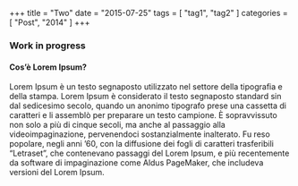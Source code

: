 +++
title = "Two"
date = "2015-07-25"
tags = [ "tag1", "tag2" ]
categories = [ "Post", "2014" ]
+++

### Work in progress

#### Cos’è Lorem Ipsum?

Lorem Ipsum è un testo segnaposto utilizzato nel settore della
tipografia e della stampa. Lorem Ipsum è considerato il testo
segnaposto standard sin dal sedicesimo secolo, quando un anonimo
tipografo prese una cassetta di caratteri e li assemblò per preparare
un testo campione. È sopravvissuto non solo a più di cinque secoli, ma
anche al passaggio alla videoimpaginazione, pervenendoci
sostanzialmente inalterato. Fu reso popolare, negli anni ’60, con la
diffusione dei fogli di caratteri trasferibili “Letraset”, che
contenevano passaggi del Lorem Ipsum, e più recentemente da software
di impaginazione come Aldus PageMaker, che includeva versioni del
Lorem Ipsum.

